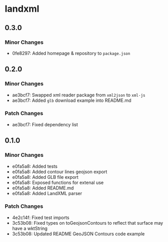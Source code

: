 # landxml

## 0.3.0

### Minor Changes

- 0fe8297: Added homepage & repository to `package.json`

## 0.2.0

### Minor Changes

- ae3bcf7: Swapped xml reader package from `xml2json` to `xml-js`
- ae3bcf7: Added `glb` download example into README.md

### Patch Changes

- ae3bcf7: Fixed dependency list

## 0.1.0

### Minor Changes

- e0fa5a8: Added tests
- e0fa5a8: Added contour lines geojson export
- e0fa5a8: Added GLB file export
- e0fa5a8: Exposed functions for extenal use
- e0fa5a8: Added README.md
- e0fa5a8: Added LandXML parser

### Patch Changes

- 4e2c14f: Fixed test imports
- 3c53b08: Fixed types on toGeojsonContours to reflect that surface may have a wktString
- 3c53b08: Updated README GeoJSON Contours code example
